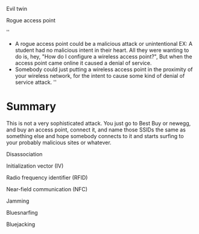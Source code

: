 Evil twin

Rogue access point

''
- A rogue access point could be a malicious attack or unintentional EX: A student had no malicious intent in their heart. All they were wanting to do is, hey, "How do I configure a wireless access point?", But when the access point came online it caused a denial of service. 
- Somebody could just putting a wireless access point in the proximity of your wireless network, for the intent to cause some kind of denial of service attack. 
''

# Summary
 This is not a very sophisticated attack. You just go to Best Buy or newegg, and buy an access point, 
 connect it, and name those SSIDs the same as something else and hope somebody connects to it and starts surfing to your probably malicious sites or whatever.

Disassociation


Initialization vector (IV)

Radio frequency identifier (RFID)

Near-field communication (NFC)

Jamming

Bluesnarfing

Bluejacking